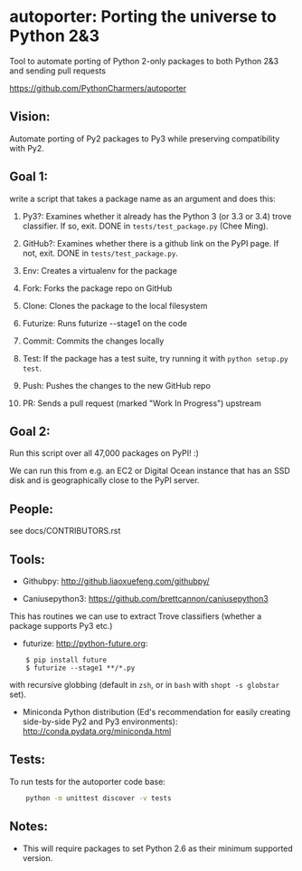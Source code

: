 autoporter: Porting the universe to Python 2&3
==============================================

Tool to automate porting of Python 2-only packages to both Python 2&amp;3 and sending pull requests

https://github.com/PythonCharmers/autoporter


Vision:
-------
Automate porting of Py2 packages to Py3 while preserving compatibility with Py2.


Goal 1:
-------
write a script that takes a package name as an argument and does this:

1. Py3?: Examines whether it already has the Python 3 (or 3.3 or 3.4) trove classifier. If so, exit. DONE in ``tests/test_package.py`` (Chee Ming).

2. GitHub?: Examines whether there is a github link on the PyPI page. If not, exit. DONE in ``tests/test_package.py``.

3. Env: Creates a virtualenv for the package

4. Fork: Forks the package repo on GitHub

5. Clone: Clones the package to the local filesystem

6. Futurize: Runs futurize --stage1 on the code

7. Commit: Commits the changes locally

8. Test: If the package has a test suite, try running it with ``python setup.py test``.

8. Push: Pushes the changes to the new GitHub repo

9. PR: Sends a pull request (marked "Work In Progress") upstream


Goal 2:
-------
Run this script over all 47,000 packages on PyPI! :)

We can run this from e.g. an EC2 or Digital Ocean instance that has an SSD disk and is geographically close to the PyPI server.


People:
-------

see docs/CONTRIBUTORS.rst


Tools:
------

- Githubpy: http://github.liaoxuefeng.com/githubpy/

- Caniusepython3: https://github.com/brettcannon/caniusepython3

This has routines we can use to extract Trove classifiers (whether a package supports Py3 etc.)

- futurize: http://python-future.org:
```
    $ pip install future
    $ futurize --stage1 **/*.py
```
with recursive globbing (default in ``zsh``, or in ``bash`` with ``shopt -s globstar`` set).

- Miniconda Python distribution (Ed's recommendation for easily creating side-by-side Py2 and Py3 environments): http://conda.pydata.org/miniconda.html


Tests:
------
To run tests for the autoporter code base:
```bash
    python -m unittest discover -v tests
```

Notes:
------

- This will require packages to set Python 2.6 as their minimum supported version.

